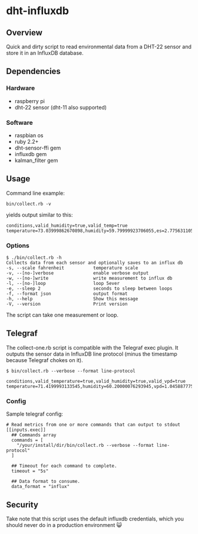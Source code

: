 # dht-influxdb

## Overview

Quick and dirty script to read environmental data from a DHT-22 sensor and store it
in an InfluxDB database.

## Dependencies

### Hardware

* raspberry pi 
* dht-22 sensor (dht-11 also supported)

### Software

* raspbian os
* ruby 2.2+
* dht-sensor-ffi gem
* influxdb gem
* kalman_filter gem

## Usage

Command line example:
```
bin/collect.rb -v

```
yields output similar to this:
```
conditions,valid_humidity=true,valid_temp=true temperature=73.03999862670898,humidity=59.79999923706055,es=2.775631105221316,ea=1.659827379745962,vpd=1.115803725475354

```
### Options
```
$ ./bin/collect.rb -h
Collects data from each sensor and optionally saves to an influx db
-s, --scale fahrenheit           temperature scale
-v, --[no-]verbose               enable verbose output
-w, --[no-]write                 write measurement to influx db
-l, --[no-]loop                  loop 5ever
-e, --sleep 2                    seconds to sleep between loops
-f, --format json                output format
-h, --help                       Show this message
-V, --version                    Print version
```
The script can take one measurement or loop.

## Telegraf

The collect-one.rb script is compatible with the Telegraf exec plugin.  It outputs the
sensor data in InfluxDB line protocol (minus the timestamp because Telegraf chokes on it).

```
$ bin/collect.rb --verbose --format line-protocol

conditions,valid_temperature=true,valid_humidity=true,valid_vpd=true temperature=71.4199993133545,humidity=60.20000076293945,vpd=1.0458877756347904

```
### Config

Sample telegraf config:
```
# Read metrics from one or more commands that can output to stdout
[[inputs.exec]]
  ## Commands array
  commands = [
    "/your/install/dir/bin/collect.rb --verbose --format line-protocol"
  ]

  ## Timeout for each command to complete.
  timeout = "5s"

  ## Data format to consume.
  data_format = "influx"

```

## Security

Take note that this script uses the default influxdb credentials, which you should
never do in a production environment :smiley_cat:

